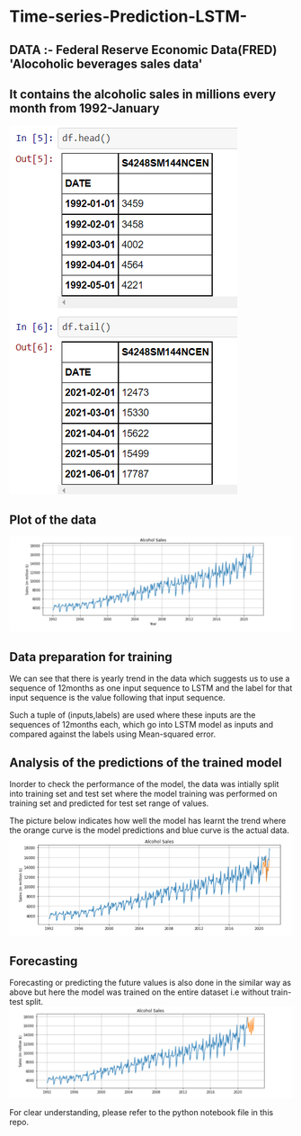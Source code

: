 # Time-series-Prediction-LSTM-
## DATA :- Federal Reserve Economic Data(FRED) 'Alocoholic beverages sales data'
## It contains the alcoholic sales in millions every month from 1992-January
![](https://github.com/Yashwanthkumar11/Time-series-Prediction-LSTM-/blob/master/.ipynb_checkpoints/dataset.png)

## Plot of the data
![](https://github.com/Yashwanthkumar11/Time-series-Prediction-LSTM-/blob/master/.ipynb_checkpoints/plot.png)

## Data preparation for training
We can see that there is yearly trend in the data which suggests us to use a sequence of 12months as one input sequence to LSTM and the label for that input sequence is the value following that input sequence.

Such a tuple of (inputs,labels) are used where these inputs are the sequences of 12months each, which go into LSTM model as inputs and compared against the labels using Mean-squared error.

## Analysis of the predictions of the trained model

Inorder to check the performance of the model, the data was intially split into training set and test set where the model training was performed on training set and predicted for test set range of values.

The picture below indicates how well the model has learnt the trend where the orange curve is the model predictions and blue curve is the actual data.
![](https://github.com/Yashwanthkumar11/Time-series-Prediction-LSTM-/blob/master/.ipynb_checkpoints/plot1.png)

## Forecasting 

Forecasting or predicting the future values is also done in the similar way as above but here the model was trained on the entire dataset i.e without train-test split.
![](https://github.com/Yashwanthkumar11/Time-series-Prediction-LSTM-/blob/master/.ipynb_checkpoints/plot2.png)

For clear understanding, please refer to the python notebook file in this repo.
